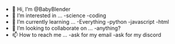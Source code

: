 - 👋 Hi, I’m @BabyBlender
- 👀 I’m interested in ...
      -science
      -coding
- 🌱 I’m currently learning ...
      -Everything
        -python
        -javascript
        -html
- 💞️ I’m looking to collaborate on ...
      -anything?
- 📫 How to reach me ...
    -ask for my email
    -ask for my discord

